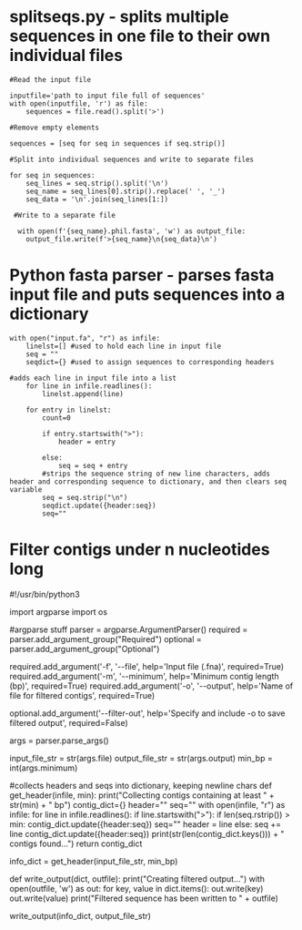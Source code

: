 # splitseqs.py - splits multiple sequences in one file to their own individual files

    #Read the input file    

    inputfile='path to input file full of sequences'
    with open(inputfile, 'r') as file:
        sequences = file.read().split('>')

    #Remove empty elements

    sequences = [seq for seq in sequences if seq.strip()]

    #Split into individual sequences and write to separate files

    for seq in sequences:
        seq_lines = seq.strip().split('\n')
        seq_name = seq_lines[0].strip().replace(' ', '_')
        seq_data = '\n'.join(seq_lines[1:])

     #Write to a separate file
  
      with open(f'{seq_name}.phil.fasta', 'w') as output_file: 
        output_file.write(f'>{seq_name}\n{seq_data}\n')


# Python fasta parser - parses fasta input file and puts sequences into a dictionary

    with open("input.fa", "r") as infile:
        linelst=[] #used to hold each line in input file
        seq = ""
        seqdict={} #used to assign sequences to corresponding headers

    #adds each line in input file into a list
        for line in infile.readlines():
            linelst.append(line)

        for entry in linelst:
            count=0

            if entry.startswith(">"):
                header = entry
                
            else:
                seq = seq + entry
            #strips the sequence string of new line characters, adds header and corresponding sequence to dictionary, and then clears seq variable
            seq = seq.strip("\n")        
            seqdict.update({header:seq})
            seq=""

# Filter contigs under n nucleotides long

#!/usr/bin/python3

import argparse
import os

#argparse stuff
parser = argparse.ArgumentParser()
required = parser.add_argument_group("Required")
optional = parser.add_argument_group("Optional")

required.add_argument('-f', '--file', help='Input file (.fna)', required=True)
required.add_argument('-m', '--minimum', help='Minimum contig length (bp)', required=True)
required.add_argument('-o', '--output', help='Name of file for filtered contigs', required=True)

optional.add_argument('--filter-out', help='Specify and include -o to save filtered output', required=False)

args = parser.parse_args()

input_file_str = str(args.file)
output_file_str = str(args.output)
min_bp = int(args.minimum)

#collects headers and seqs into dictionary, keeping newline chars
def get_header(infile, min):
        print("Collecting contigs containing at least " + str(min) + " bp")
        contig_dict={}
        header=""
        seq=""
        with open(infile, "r") as infile:
                for line in infile.readlines():
                        if line.startswith(">"):
                                if len(seq.rstrip()) > min:
                                        contig_dict.update({header:seq})
                                seq=""
                                header = line
                        else:
                                seq += line
                contig_dict.update({header:seq})
        print(str(len(contig_dict.keys())) + " contigs found...")
        return contig_dict

info_dict = get_header(input_file_str, min_bp)

def write_output(dict, outfile):
        print("Creating filtered output...")
        with open(outfile, 'w') as out:
                for key, value in dict.items():
                        out.write(key)
                        out.write(value)
        print("Filtered sequence has been written to " + outfile)

write_output(info_dict, output_file_str)

